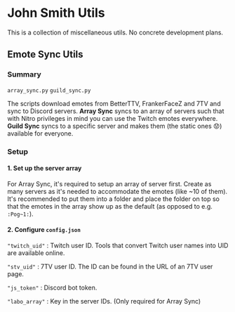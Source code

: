 # John Smith Utils

This is a collection of miscellaneous utils. No concrete development plans.

## Emote Sync Utils

### Summary

`array_sync.py` `guild_sync.py`

The scripts download emotes from BetterTTV, FrankerFaceZ and 7TV and sync to Discord servers.
**Array Sync** syncs to an array of servers such that with Nitro privileges in mind you can use the Twitch emotes everywhere.
**Guild Sync** syncs to a specific server and makes them (the static ones 😟) available for everyone.

### Setup

#### 1. Set up the server array

For Array Sync, it's required to setup an array of server first. Create as many servers as it's needed to accommodate the emotes (like ~10 of them). It's recommended to put them into a folder and place the folder on top so that the emotes in the array show up as the default (as opposed to e.g. `:Pog~1:`).

#### 2. Configure `config.json`

`"twitch_uid"` : Twitch user ID. Tools that convert Twitch user names into UID are available online.

`"stv_uid"` : 7TV user ID. The ID can be found in the URL of an 7TV user page.

`"js_token"` : Discord bot token.

`"labo_array"` : Key in the server IDs. (Only required for Array Sync)